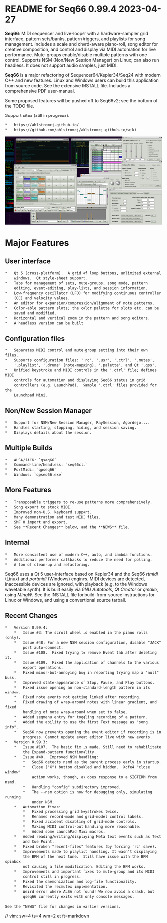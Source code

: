 # README for Seq66 0.99.4 2023-04-27

__Seq66__: MIDI sequencer and live-looper with a hardware-sampler grid
interface, pattern sets/banks, pattern triggers, and playlists for song
management. Includes a scale and chord-aware piano-roll, song editor for
creative composition, and control and display via MIDI automation for live
performance.  Mute-groups enable/disable multiple patterns with one control.
Supports NSM (Non/New Session Manager) on Linux; can also run headless.
It does not support audio samples, just MIDI.

__Seq66__ is a major refactoring of Sequencer64/Kepler34/Seq24
with modern C++ and new features.  Linux and Windows users can build this
application from source code.  See the extensive INSTALL file.
Includes a comprehensive PDF user-manual.

Some proposed features will be pushed off to Seq66v2; see the bottom of
the TODO file.

Support sites (still in progress):

    *   https://ahlstromcj.github.io/
    *   https://github.com/ahlstromcj/ahlstromcj.github.io/wiki

![Alt text](doc/latex/images/main-window/main-windows.png?raw=true "Seq66")

# Major Features

##  User interface

    *   Qt 5 (cross-platform).  A grid of loop buttons, unlimited external
        windows.  Qt style-sheet support.
    *   Tabs for management of sets, mute-groups, song mode, pattern
        editing, event-editing, play-lists, and session information.
    *   Low-frequency oscillator (LFO) for modifying continuous controller
        (CC) and velocity values.
    *   An editor for expansion/compression/alignment of note patterns.
    *   Color-able pattern slots; the color palette for slots etc. can be
        saved and modified.
    *   Horizontal and vertical zoom in the pattern and song editors.
    *   A headless version can be built.

##  Configuration files

    *   Separates MIDI control and mute-group setting into their own files.
    *   Supports configuration files: '.rc', '.usr', '.ctrl', '.mutes',
        '.playlist', '.drums' (note-mapping), '.palette', and Qt '.qss'.
    *   Unified keystroke and MIDI controls in the '.ctrl' file; defines MIDI
        controls for automation and displaying Seq66 status in grid
        controllers (e.g. LaunchPad).  Sample '.ctrl' files provided for the
        Launchpad Mini.

##  Non/New Session Manager

    *   Support for NSM/New Session Manager, RaySession, Agordejo....
    *   Handles starting, stopping, hiding, and session saving.
    *   Displays details about the session.

##  Multiple Builds

    *   ALSA/JACK: `qseq66`
    *   Command-line/headless: `seq66cli`
    *   PortMidi: `qpseq66`
    *   Windows: `qpseq66.exe`

##  More Features

    *   Transposable triggers to re-use patterns more comprehensively.
    *   Song export to stock MIDI.
    *   Improved non-U.S. keyboard support.
    *   Many demonstration and test MIDI files.
    *   SMF 0 import and export.
    *   See **Recent Changes** below, and the **NEWS** file.

##  Internal

    *   More consistent use of modern C++, auto, and lambda functions.
    *   Additional performer callbacks to reduce the need for polling.
    *   A ton of clean-up and refactoring.

Seq66 uses a Qt 5 user-interface based on Kepler34 and the Seq66 *rtmidi*
(Linux) and *portmidi* (Windows) engines.  MIDI devices are detected,
inaccessible devices are ignored, with playback (e.g. to the Windows wavetable
synth). It is built easily via *GNU Autotools*, *Qt Creator* or *qmake*, using
*MingW*.  See the INSTALL file for build-from-source instructions for Linux or
Windows, and using a conventional source tarball.

## Recent Changes

    *   Version 0.99.4:
        *   Issue #3: The scroll wheel is enabled in the piano rolls (only).
        *   Issue #48: For a new NSM session configuration, disable "JACK"
            port auto-connect.
        *   Issue #108.  Fixed trying to remove Event tab after deleting it.
        *   Issue #109.  Fixed the application of channels to the various
            export operations.
        *   Fixed minor-but-annoying bug in reporting trying map a "null" buss.
        *   Improved state-appearance of Stop, Pause, and Play buttons.
        *   Fixed issue opening an non-standard-length pattern in its window.
        *   Fixed note events not getting linked after recording.
        *   Fixed drawing of wrap-around notes with linear gradient, and fixed
            handling of note wrap-around when set to false.
        *   Added seqmenu entry for toggling recording of a pattern.
        *   Added the ability to use the first Text message as "song info".
        *   Seq66 now prevents opening the event editor if recording is in
            progress. Cannot update event editor live with new events.
    *   Version 0.99.3:
        *   Issue #107.  The basic fix is made. Still need to rehabilitate
            the Expand-pattern functionality.
        *   Issue #40.  Improved NSM handling:
            *   Seq66 detects nsmd as the parent process early in startup.
            *   Close ("X") button disabled and hidden.  Xcfe4 "close window"
                action works, though, as does response to a SIGTERM from nsmd.
            *   Handling "config" subdirectory improved.
            *   The --nsm option is now for debugging only, simulating running
                under NSM.
        *   Automation fixes:
            *   Fixed processing grid keystrokes twice.
            *   Renamed record-mode and grid-model control labels.
            *   Fixed accident disabling of grid-mode controls.
            *   Making MIDI control-out handling more reasonable.
            *   Added some LaunchPad Mini macros.
        *   Added reading/writing/displaying Meta text events such as Text
            and Cue Point.
        *   Fixed broken "recent-files" features (by forcing 'rc' save).
        *   Improvements made to playlist handling. It wasn't displaying
            the BPM of the next tune.  Still have issue with the BPM spinbox
            not causing a file modification. Editing the BPM works.
        *   Improvements and important fixes to mute-group and its MIDI
            control still in progress.
        *   Fixed the daemonization and log-file functionality.
        *   Revisited the recmutex implementation.
        *   Weird error where ALSA not found! We now avoid a crash, but
            qseq66 currently exits with only console messages.

    See the "NEWS" file for changes in earlier versions.

// vim: sw=4 ts=4 wm=2 et ft=markdown
